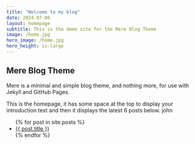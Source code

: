 ```yaml
---
title: "Welcome to my blog"
date: 2024-07-06
layout: homepage
subtitle: This is the demo site for the Mere Blog Theme
image: /home.jpg
hero_image: /home.jpg
hero_height: is-large
---
```


## Mere Blog Theme

Mere is a minimal and simple blog theme, and nothing more, for use with Jekyll and GitHub Pages.

This is the homepage, it has some space at the top to display your introduction text and then it displays the latest 6 posts below.
john
<ul>
  {% for post in site.posts %}
    <li>
      <a href="{{ post.url }}">{{ post.title }}</a>
    </li>
  {% endfor %}
</ul>
